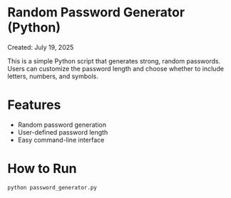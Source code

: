 # Random Password Generator (Python)

Created: July 19, 2025

This is a simple Python script that generates strong, random passwords.  
Users can customize the password length and choose whether to include letters, numbers, and symbols.

# Features
- Random password generation
- User-defined password length
- Easy command-line interface

# How to Run

```bash
python password_generator.py

